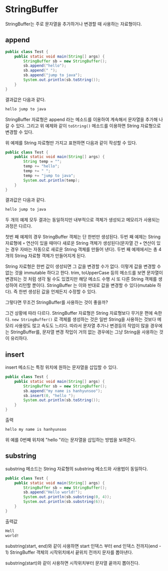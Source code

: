 # StringBuffer

StringBuffer는 주로 문자열을 추가하거나 변경할 때 사용하는 자료형이다.

## append

```java
public class Test {
    public static void main(String[] args) {
        StringBuffer sb = new StringBuffer();
        sb.append("hello");
        sb.append(" ");
        sb.append("jump to java");
        System.out.println(sb.toString());
    }
}
```

결과값은 다음과 같다.

```bash
hello jump to java
```

StringBuffer 자료형은 append 라는 메소드를 이용하여 계속해서 문자열을 추가해 나갈 수 있다. 그리고 위 예제와 같이 `toString()` 메소드를 이용하면 String 자료형으로 변경할 수 있다.

위 예제를 String 자료형만 가지고 표현하면 다음과 같이 작성할 수 있다.

```java
public class Test {
    public static void main(String[] args) {
        String temp = "";
        temp += "hello";
        temp += " ";
        temp += "jump to java";
        System.out.println(temp);
    }
}
```

결과값은 다음과 같다.

```bash
hello jump to java
```

두 개의 예제 모두 결과는 동일하지만 내부적으로 객체가 생성되고 메모리가 사용되는 과정은 다르다.

첫번 째 예제의 경우 StringBuffer 객체는 단 한번만 생성된다. 두번 째 예제는 String 자료형에 `+` 연산이 있을 때마다 새로운 String 객체가 생성된다(문자열 간 `+` 연산이 있는 경우 자바는 자동으로 새로운 String 객체를 만들어 낸다). 두번 째 예제에서는 총 4개의 String 자료형 객체가 만들어지게 된다.

String 자료형은 한번 값이 생성되면 그 값을 변경할 수가 없다. 이렇게 값을 변경할 수 없는 것을 immutable 하다고 한다. trim, toUpperCase 등의 메소드를 보면 문자열이 변경되는 것 처럼 생각 될 수도 있겠지만 해당 메소드 수행 시 또 다른 String 객체를 생성하여 리턴할 뿐이다. StringBuffer 는 이와 반대로 값을 변경할 수 있다(mutable 하다). 즉 한번 생성된 값을 언제든지 수정할 수 있다.

그렇다면 무조건 StringBuffer를 사용하는 것이 좋을까?

그건 상황에 따라 다르다. StringBuffer 자료형은 String 자료형보다 무거운 편에 속한다. `new StringBuffer()` 로 객체를 생성하는 것은 일반 String을 사용하는 것보다 메모리 사용량도 많고 속도도 느리다. 따라서 문자열 추가나 변경등의 작업이 많을 경우에는 StringBuffer를, 문자열 변경 작업이 거의 없는 경우에는 그냥 String을 사용하는 것이 유리하다.

## insert

insert 메소드는 특정 위치에 원하는 문자열을 삽입할 수 있다.

```java
public class Test {
    public static void main(String[] args) {
        StringBuffer sb = new StringBuffer();
        sb.append("my name is hanhyunsoo");
        sb.insert(0, "hello ");
        System.out.println(sb.toString());
    }
}
```

출력

```bash
hello my name is hanhyunsoo
```

위 예를 0번째 위치에 "hello "라는 문자열을 삽입하는 방법을 보여준다.

## substring

substring 메소드는 String 자료형의 substring 메소드와 사용법이 동일하다.

```java
public class Test {
    public static void main(String[] args) {
        StringBuffer sb = new StringBuffer();
        sb.append("Hello world!");
        System.out.println(sb.substring(0, 4));
        System.out.println(sb.substring(6));
    }
}
```

출력값

```bash
Hell
world!
```

substring(start, end)와 같이 사용하면 start 인덱스 부터 end 인덱스 전까지(end - 1) StringBuffer 객체의 시작위치에서 끝위치 전까지 문자를 뽑아낸다.

substring(start)와 같이 사용하면 시작위치부터 문자열 끝까지 뽑아진다.